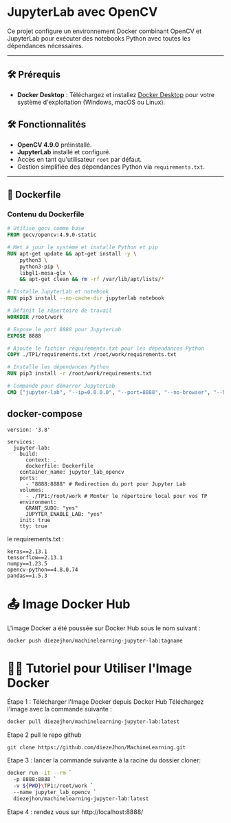 # JupyterLab avec OpenCV

Ce projet configure un environnement Docker combinant OpenCV et JupyterLab pour exécuter des notebooks Python avec toutes les dépendances nécessaires.

---

## 🛠️ Prérequis

- **Docker Desktop** : Téléchargez et installez [Docker Desktop](https://www.docker.com/products/docker-desktop) pour votre système d'exploitation (Windows, macOS ou Linux).


## 🛠️ Fonctionnalités

- **OpenCV 4.9.0** préinstallé.
- **JupyterLab** installé et configuré.
- Accès en tant qu'utilisateur `root` par défaut.
- Gestion simplifiée des dépendances Python via `requirements.txt`.

---

## 📄 Dockerfile

### Contenu du Dockerfile
```dockerfile
# Utilise gocv comme base
FROM gocv/opencv:4.9.0-static

# Met à jour le système et installe Python et pip
RUN apt-get update && apt-get install -y \
    python3 \
    python3-pip \
    libgl1-mesa-glx \
    && apt-get clean && rm -rf /var/lib/apt/lists/*

# Installe JupyterLab et notebook
RUN pip3 install --no-cache-dir jupyterlab notebook

# Définit le répertoire de travail
WORKDIR /root/work

# Expose le port 8888 pour JupyterLab
EXPOSE 8888

# Ajoute le fichier requirements.txt pour les dépendances Python
COPY ./TP1/requirements.txt /root/work/requirements.txt

# Installe les dépendances Python
RUN pip3 install -r /root/work/requirements.txt

# Commande pour démarrer JupyterLab
CMD ["jupyter-lab", "--ip=0.0.0.0", "--port=8888", "--no-browser", "--NotebookApp.token=UIMM", "--allow-root"]
```
## docker-compose 

``` docker-compose
version: '3.8'

services:
  jupyter-lab:
    build:
      context: .
      dockerfile: Dockerfile
    container_name: jupyter_lab_opencv
    ports:
      - "8888:8888" # Redirection du port pour Jupyter Lab
    volumes:
      - ./TP1:/root/work # Monter le répertoire local pour vos TP
    environment:
      GRANT_SUDO: "yes"
      JUPYTER_ENABLE_LAB: "yes"
    init: true
    tty: true
```
le requirements.txt :
```
keras==2.13.1 
tensorflow==2.13.1  
numpy==1.23.5  
opencv-python==4.8.0.74  
pandas==1.5.3  
```
# 📤 Image Docker Hub
 L'image Docker a été poussée sur Docker Hub sous le nom suivant :

```bash
docker push diezejhon/machinelearning-jupyter-lab:tagname
```
# 🧑‍🏫 Tutoriel pour Utiliser l'Image Docker
Étape 1 : Télécharger l'Image Docker depuis Docker Hub
Téléchargez l'image avec la commande suivante :
```bash
docker pull diezejhon/machinelearning-jupyter-lab:latest
```
Etape 2 pull le repo github 
```
git clone https://github.com/diezeJhon/MachineLearning.git
```
Etape 3 : lancer la commande suivante à la racine du dossier cloner:
``` bash 
docker run -it --rm `
  -p 8888:8888 `
  -v ${PWD}\TP1:/root/work `
  --name jupyter_lab_opencv `
  diezejhon/machinelearning-jupyter-lab:latest
```
Etape 4 : rendez vous sur 
http://localhost:8888/
